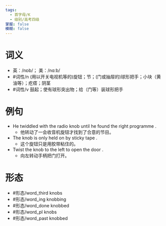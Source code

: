```yaml
---
tags:
  - 首字母/K
  - 级别/高考四级
掌握: false
模糊: false
---
```

# 词义
- 英：/nɒb/； 美：/nɑːb/
- #词性/n  (用以开关电视机等的)旋钮；节；(门或抽屉的)球形把手；小块（黄油等）；疙瘩；阴茎
- #词性/v  鼓起；使有球形突出物；给（门等）装球形把手
# 例句
- He twiddled with the radio knob until he found the right programme .
	- 他转动了一会收音机旋钮才找到了合意的节目。
- The knob is only held on by sticky tape .
	- 这个旋钮只是用胶带粘住的。
- Twist the knob to the left to open the door .
	- 向左转动手柄把门打开。
# 形态
- #形态/word_third knobs
- #形态/word_ing knobbing
- #形态/word_done knobbed
- #形态/word_pl knobs
- #形态/word_past knobbed
